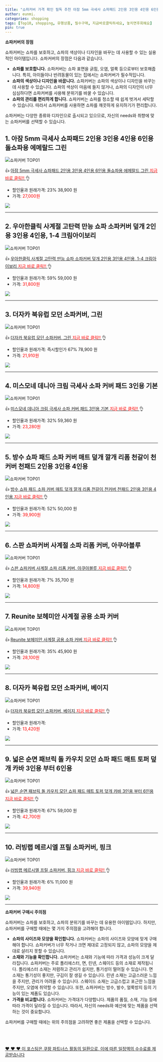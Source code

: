 ```yaml
---
title: "쇼파커버 가격 확인 필독 추천 아잠 5mm 극세사 쇼파패드 2인용 3인용 4인용 6인용 돌쇼파용 에메랄드 그린 비교 장점 구매가이드"
author: eunmi.
categories: shopping
tags: [Top10, shopping, 유행상품, 필수구매, 지금바로클릭하세요, 놓치면후회해요]
pin: true
---
```

**쇼파커버의 장점**

쇼파커버는 쇼파를 보호하고, 쇼파의 색상이나 디자인을 바꾸는 데 사용할 수 있는 실용적인 아이템입니다. 쇼파커버의 장점은 다음과 같습니다.

* **쇼파를 보호합니다.** 쇼파커버는 쇼파 표면을 긁힘, 오염, 얼룩 등으로부터 보호해줍니다. 특히, 아이들이나 반려동물이 있는 집에서는 쇼파커버가 필수적입니다.
* **쇼파의 색상이나 디자인을 바꿉니다.** 쇼파커버는 쇼파의 색상이나 디자인을 바꾸는 데 사용할 수 있습니다. 쇼파의 색상이 마음에 들지 않거나, 쇼파의 디자인이 너무 심심하다면 쇼파커버를 사용해 분위기를 바꿀 수 있습니다.
* **쇼파의 관리를 편리하게 합니다.** 쇼파커버는 쇼파를 청소할 때 쉽게 벗겨서 세탁할 수 있습니다. 따라서 쇼파커버를 사용하면 쇼파를 깨끗하게 유지하기가 편리합니다.

쇼파커버는 다양한 종류와 디자인으로 출시되고 있으므로, 자신의 needs와 취향에 맞는 쇼파커버를 선택할 수 있습니다.

   

## 1. 아잠 5mm 극세사 쇼파패드 2인용 3인용 4인용 6인용 돌쇼파용 에메랄드 그린

![쇼파커버 TOP01](https://thumbnail8.coupangcdn.com/thumbnails/remote/230x230ex/image/vendor_inventory/f527/ee9128b3f148fea6a577136418ac2b64a705362fbe52845163db39144c2d.jpg)


👍 [아잠 5mm 극세사 쇼파패드 2인용 3인용 4인용 6인용 돌쇼파용 에메랄드 그린 <font color=red> 지금 바로 클릭!! </font> ](https://link.coupang.com/re/AFFSDP?lptag=AF3617701&subid=GithubCoopas&pageKey=6899432643&traceid=V0-153&itemId=16589205662&vendorItemId=83774338235) 👌 


- 할인율과 원래가격: 23%  38,900   원
- 가격: <span style='color:red'>27,000원</span>

[![](/discount_price.png)](https://link.coupang.com/re/AFFSDP?lptag=AF3617701&subid=GithubCoopas&pageKey=6899432643&traceid=V0-153&itemId=16589205662&vendorItemId=83774338235)

---


   

## 2. 우아한클릭 사계절 고탄력 만능 쇼파 소파커버 덮개 2인용 3인용 4인용, 1-4 크림아이보리

![쇼파커버 TOP01](https://thumbnail8.coupangcdn.com/thumbnails/remote/230x230ex/image/vendor_inventory/8973/bab0c7cfa99cf3a8c4f1323bf191f03510702065d3c88e60ef41092194e0.jpg)


👍 [우아한클릭 사계절 고탄력 만능 쇼파 소파커버 덮개 2인용 3인용 4인용, 1-4 크림아이보리 <font color=red> 지금 바로 클릭!! </font> ](https://link.coupang.com/re/AFFSDP?lptag=AF3617701&subid=GithubCoopas&pageKey=1467466758&traceid=V0-153&itemId=2523751331&vendorItemId=72130366099) 👌 


- 할인율과 원래가격: 59%  59,000   원
- 가격: <span style='color:red'>31,800원</span>

[![](/discount_price.png)](https://link.coupang.com/re/AFFSDP?lptag=AF3617701&subid=GithubCoopas&pageKey=1467466758&traceid=V0-153&itemId=2523751331&vendorItemId=72130366099)

---


   

## 3. 더자카 북유럽 모던 소파커버, 그린

![쇼파커버 TOP01](https://thumbnail7.coupangcdn.com/thumbnails/remote/230x230ex/image/rs_quotation_api/8oijfov3/1bf614d4cb85452090e88e8d2c1767c7.jpg)


👍 [더자카 북유럽 모던 소파커버, 그린 <font color=red> 지금 바로 클릭!! </font> ](https://link.coupang.com/re/AFFSDP?lptag=AF3617701&subid=GithubCoopas&pageKey=6299248270&traceid=V0-153&itemId=13016504305&vendorItemId=80924248154) 👌 


- 할인율과 원래가격: 즉시할인가 67%  78,900   원
- 가격: <span style='color:red'>21,910원</span>

[![](/discount_price.png)](https://link.coupang.com/re/AFFSDP?lptag=AF3617701&subid=GithubCoopas&pageKey=6299248270&traceid=V0-153&itemId=13016504305&vendorItemId=80924248154)

---


   

## 4. 미스모네 데니아 크림 극세사 소파 커버 패드 3인용 기본

![쇼파커버 TOP01](https://thumbnail9.coupangcdn.com/thumbnails/remote/230x230ex/image/retail/images/2023/06/26/14/5/e7309f49-f523-41d8-aaae-114c70ddd14e.jpg)


👍 [미스모네 데니아 크림 극세사 소파 커버 패드 3인용 기본 <font color=red> 지금 바로 클릭!! </font> ](https://link.coupang.com/re/AFFSDP?lptag=AF3617701&subid=GithubCoopas&pageKey=7425340510&traceid=V0-153&itemId=19272803589&vendorItemId=86387959779) 👌 


- 할인율과 원래가격: 32%  59,360   원
- 가격: <span style='color:red'>23,280원</span>

[![](/discount_price.png)](https://link.coupang.com/re/AFFSDP?lptag=AF3617701&subid=GithubCoopas&pageKey=7425340510&traceid=V0-153&itemId=19272803589&vendorItemId=86387959779)

---


   

## 5. 방수 쇼파 패드 소파 커버 매트 덮개 깔개 리폼 천갈이 천커버 천패드 2인용 3인용 4인용

![쇼파커버 TOP01](https://thumbnail6.coupangcdn.com/thumbnails/remote/230x230ex/image/vendor_inventory/652d/d0fb03989f1369e7504359f8c1c233efe8116a2df9b06aab557d4a19b4d2.png)


👍 [방수 쇼파 패드 소파 커버 매트 덮개 깔개 리폼 천갈이 천커버 천패드 2인용 3인용 4인용 <font color=red> 지금 바로 클릭!! </font> ](https://link.coupang.com/re/AFFSDP?lptag=AF3617701&subid=GithubCoopas&pageKey=6323463483&traceid=V0-153&itemId=13190931733&vendorItemId=80449477684) 👌 


- 할인율과 원래가격: 52%  50,000   원
- 가격: <span style='color:red'>39,900원</span>

[![](/discount_price.png)](https://link.coupang.com/re/AFFSDP?lptag=AF3617701&subid=GithubCoopas&pageKey=6323463483&traceid=V0-153&itemId=13190931733&vendorItemId=80449477684)

---


   

## 6. 스판 쇼파커버 사계절 소파 리폼 커버, 아쿠아블루

![쇼파커버 TOP01](https://thumbnail10.coupangcdn.com/thumbnails/remote/230x230ex/image/vendor_inventory/9b9e/dce87240f04dd95e457050c11cfd1a6cdc0306249b9eec628c2ca5121e02.jpg)


👍 [스판 쇼파커버 사계절 소파 리폼 커버, 아쿠아블루 <font color=red> 지금 바로 클릭!! </font> ](https://link.coupang.com/re/AFFSDP?lptag=AF3617701&subid=GithubCoopas&pageKey=7223976823&traceid=V0-153&itemId=18313676839&vendorItemId=85330767886) 👌 


- 할인율과 원래가격: 7%  35,700   원
- 가격: <span style='color:red'>14,800원</span>

[![](/discount_price.png)](https://link.coupang.com/re/AFFSDP?lptag=AF3617701&subid=GithubCoopas&pageKey=7223976823&traceid=V0-153&itemId=18313676839&vendorItemId=85330767886)

---


   

## 7. Reunite 보헤미안 사계절 공용 소파 커버

![쇼파커버 TOP01](https://thumbnail7.coupangcdn.com/thumbnails/remote/230x230ex/image/vendor_inventory/1252/aa187474ef41ad454470a7042747befe28480f6f0054770786c9d7d7df0d.jpg)


👍 [Reunite 보헤미안 사계절 공용 소파 커버 <font color=red> 지금 바로 클릭!! </font> ](https://link.coupang.com/re/AFFSDP?lptag=AF3617701&subid=GithubCoopas&pageKey=7337975271&traceid=V0-153&itemId=18853445593&vendorItemId=86040505682) 👌 


- 할인율과 원래가격: 35%  45,900   원
- 가격: <span style='color:red'>28,100원</span>

[![](/discount_price.png)](https://link.coupang.com/re/AFFSDP?lptag=AF3617701&subid=GithubCoopas&pageKey=7337975271&traceid=V0-153&itemId=18853445593&vendorItemId=86040505682)

---


   

## 8. 더자카 북유럽 모던 소파커버, 베이지

![쇼파커버 TOP01](https://thumbnail7.coupangcdn.com/thumbnails/remote/230x230ex/image/rs_quotation_api/rezbnj93/c998472dc3a445eba89c0f512c1a9f91.jpg)


👍 [더자카 북유럽 모던 소파커버, 베이지 <font color=red> 지금 바로 클릭!! </font> ](https://link.coupang.com/re/AFFSDP?lptag=AF3617701&subid=GithubCoopas&pageKey=6299248270&traceid=V0-153&itemId=13016504282&vendorItemId=80924248238) 👌 


- 할인율과 원래가격: 
- 가격: <span style='color:red'>13,420원</span>

[![](/discount_price.png)](https://link.coupang.com/re/AFFSDP?lptag=AF3617701&subid=GithubCoopas&pageKey=6299248270&traceid=V0-153&itemId=13016504282&vendorItemId=80924248238)

---


   

## 9. 넓은 순면 패브릭 돌 카우치 모던 쇼파 패드 매트 토퍼 덮개 카바 3인용 부터 6인용

![쇼파커버 TOP01](https://thumbnail7.coupangcdn.com/thumbnails/remote/230x230ex/image/vendor_inventory/73ce/4c23af959237734cba34296951d7aed9de16988d2a39add90199f89a6a6a.jpg)


👍 [넓은 순면 패브릭 돌 카우치 모던 쇼파 패드 매트 토퍼 덮개 카바 3인용 부터 6인용 <font color=red> 지금 바로 클릭!! </font> ](https://link.coupang.com/re/AFFSDP?lptag=AF3617701&subid=GithubCoopas&pageKey=7444691689&traceid=V0-153&itemId=19367414503&vendorItemId=86480294705) 👌 


- 할인율과 원래가격: 67%  59,000   원
- 가격: <span style='color:red'>42,700원</span>

[![](/discount_price.png)](https://link.coupang.com/re/AFFSDP?lptag=AF3617701&subid=GithubCoopas&pageKey=7444691689&traceid=V0-153&itemId=19367414503&vendorItemId=86480294705)

---


   

## 10. 러빙랩 메르시엘 프릴 소파커버, 핑크

![쇼파커버 TOP01](https://thumbnail9.coupangcdn.com/thumbnails/remote/230x230ex/image/retail/images/2021/02/19/10/7/f550547a-c3d7-4ae1-b209-97d5dc44bb68.jpg)


👍 [러빙랩 메르시엘 프릴 소파커버, 핑크 <font color=red> 지금 바로 클릭!! </font> ](https://link.coupang.com/re/AFFSDP?lptag=AF3617701&subid=GithubCoopas&pageKey=1575971051&traceid=V0-153&itemId=2694709729&vendorItemId=74049796925) 👌 


- 할인율과 원래가격: 6%  11,000   원
- 가격: <span style='color:red'>39,940원</span>

[![](/discount_price.png)](https://link.coupang.com/re/AFFSDP?lptag=AF3617701&subid=GithubCoopas&pageKey=1575971051&traceid=V0-153&itemId=2694709729&vendorItemId=74049796925)

---
**쇼파커버 구매시 주의점**

쇼파커버는 쇼파를 보호하고, 쇼파의 분위기를 바꾸는 데 유용한 아이템입니다. 하지만, 쇼파커버를 구매할 때에는 몇 가지 주의점을 고려해야 합니다.

* **쇼파의 사이즈와 모양을 확인합니다.** 쇼파커버는 쇼파의 사이즈와 모양에 맞게 구매해야 합니다. 쇼파커버가 너무 작거나 크면 제대로 고정되지 않고, 쇼파의 모양을 제대로 살리지 못할 수 있습니다.
* **소재와 기능을 확인합니다.** 쇼파커버는 소재와 기능에 따라 가격과 성능이 크게 달라집니다. 쇼파커버는 주로 폴리에스터, 면, 린넨, 스웨이드 등의 소재로 제작됩니다. 폴리에스터 소재는 저렴하고 관리가 쉽지만, 통기성이 떨어질 수 있습니다. 면 소재는 통기성이 좋지만, 구김이 잘 생길 수 있습니다. 린넨 소재는 고급스러운 느낌을 주지만, 관리가 어려울 수 있습니다. 스웨이드 소재는 고급스럽고 포근한 느낌을 주지만, 오염에 취약할 수 있습니다. 또한, 쇼파커버는 방수, 발수, 얼룩방지 등의 기능이 있는 제품도 있습니다.
* **가격을 비교합니다.** 쇼파커버는 가격대가 다양합니다. 제품의 품질, 소재, 기능 등에 따라 가격이 달라질 수 있습니다. 따라서, 자신의 needs와 예산에 맞는 제품을 선택하는 것이 중요합니다.

쇼파커버를 구매할 때에는 위의 주의점을 고려하면 좋은 제품을 선택할 수 있습니다.<br><br><br><br><br> [ ❤ ❤ ❤ 이 포스팅은 쿠팡 파트너스 활동의 일환으로, 이에 따른 일정액의 수수료를 제공받습니다](https://link.coupang.com/a/bcEFyh)